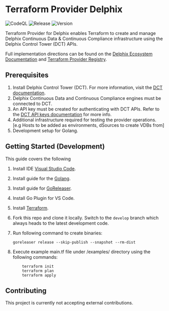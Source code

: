 # Terraform Provider Delphix

![CodeQL](https://github.com/delphix-integrations/terraform-provider-delphix/actions/workflows/codeql.yml/badge.svg?branch=main)
![Release](https://github.com/delphix-integrations/terraform-provider-delphix/actions/workflows/release.yml/badge.svg?event=release)
![Version](https://img.shields.io/github/v/release/delphix-integrations/terraform-provider-delphix)

Terraform Provider for Delphix enables Terraform to create and manage Delphix Continuous Data &
Continuous Compliance infrastructure using the Delphix Control Tower (DCT) APIs.

Full implementation directions can be found on the [Delphix Ecosystem Documentation](https://ecosystem.delphix.com/docs/overview-3) and [Terraform Provider Registry](https://registry.terraform.io/providers/delphix-integrations/delphix/latest/docs).

## Prerequisites

1. Install Delphix Control Tower (DCT). For more information, visit the [DCT documentation](https://docs.delphix.com/dct).
2. Delphix Continuous Data and Continuous Compliance engines must be connected to DCT.
3. An API key must be created for authenticating with DCT APIs. Refer to the [DCT API keys documentation](https://dct.delphix.com/docs/api-keys-2) for more info.
4. Additional infrastructure required for testing the provider operations. [e.g Hosts to be added as environments, dSources to create VDBs from]
5. Development setup for Golang.


## Getting Started (Development)

This guide covers the following

1. Install IDE [Visual Studio Code](https://code.visualstudio.com).

2. Install guide for the [Golang](https://go.dev/dl/).

3. Install guide for [GoReleaser](https://goreleaser.com/install/).

4. Install Go Plugin for VS Code.

5. Install [Terraform](https://www.terraform.io/downloads).

6. Fork this repo and clone it locally. Switch to the `develop` branch which always heads to the latest development code.

7. Run following command to create binaries:

   ```goreleaser release --skip-publish --snapshot --rm-dist```

8. Execute example main.tf file under /examples/<resource> directory using the following commands:

    ``` 
        terraform init
        terraform plan
        terraform apply
    ```

## Contributing
This project is currently not accepting external contributions. 
